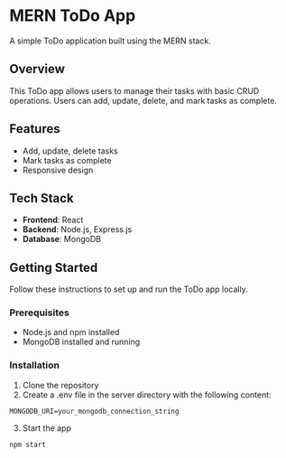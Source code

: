 # MERN ToDo App

A simple ToDo application built using the MERN stack.
## Overview

This ToDo app allows users to manage their tasks with basic CRUD operations. Users can add, update, delete, and mark tasks as complete.

## Features

- Add, update, delete tasks
- Mark tasks as complete
- Responsive design

## Tech Stack

- **Frontend**: React
- **Backend**: Node.js, Express.js
- **Database**: MongoDB


## Getting Started

Follow these instructions to set up and run the ToDo app locally.

### Prerequisites

- Node.js and npm installed
- MongoDB installed and running

### Installation

1. Clone the repository
2. Create a .env file in the server directory with the following content:
```
MONGODB_URI=your_mongodb_connection_string
```
3. Start the app
```
npm start
```

